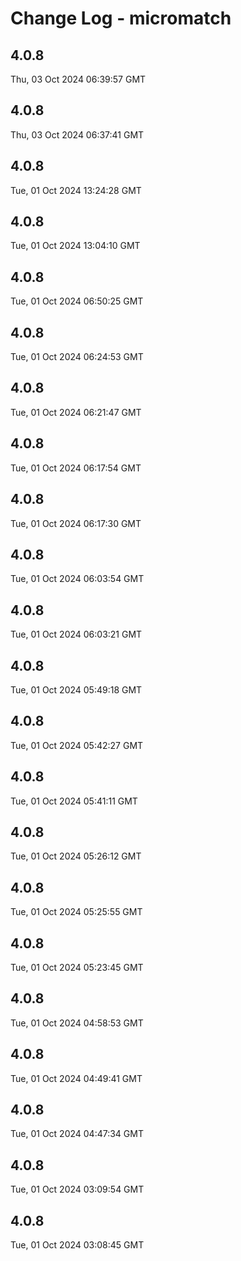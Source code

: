 # Change Log - micromatch

<!-- This log was last generated on Thu, 03 Oct 2024 06:39:57 GMT and should not be manually modified. -->

<!-- Start content -->

## 4.0.8

Thu, 03 Oct 2024 06:39:57 GMT

## 4.0.8

Thu, 03 Oct 2024 06:37:41 GMT

## 4.0.8

Tue, 01 Oct 2024 13:24:28 GMT

## 4.0.8

Tue, 01 Oct 2024 13:04:10 GMT

## 4.0.8

Tue, 01 Oct 2024 06:50:25 GMT

## 4.0.8

Tue, 01 Oct 2024 06:24:53 GMT

## 4.0.8

Tue, 01 Oct 2024 06:21:47 GMT

## 4.0.8

Tue, 01 Oct 2024 06:17:54 GMT

## 4.0.8

Tue, 01 Oct 2024 06:17:30 GMT

## 4.0.8

Tue, 01 Oct 2024 06:03:54 GMT

## 4.0.8

Tue, 01 Oct 2024 06:03:21 GMT

## 4.0.8

Tue, 01 Oct 2024 05:49:18 GMT

## 4.0.8

Tue, 01 Oct 2024 05:42:27 GMT

## 4.0.8

Tue, 01 Oct 2024 05:41:11 GMT

## 4.0.8

Tue, 01 Oct 2024 05:26:12 GMT

## 4.0.8

Tue, 01 Oct 2024 05:25:55 GMT

## 4.0.8

Tue, 01 Oct 2024 05:23:45 GMT

## 4.0.8

Tue, 01 Oct 2024 04:58:53 GMT

## 4.0.8

Tue, 01 Oct 2024 04:49:41 GMT

## 4.0.8

Tue, 01 Oct 2024 04:47:34 GMT

## 4.0.8

Tue, 01 Oct 2024 03:09:54 GMT

## 4.0.8

Tue, 01 Oct 2024 03:08:45 GMT
